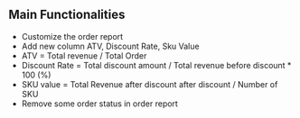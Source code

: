 ## Main Functionalities
- Customize the order report
- Add new column ATV, Discount Rate, Sku Value
- ATV = Total revenue / Total Order
- Discount Rate = Total discount amount / Total revenue before discount * 100 (%)
- SKU value = Total Revenue after discount after discount / Number of SKU
- Remove some order status in order report


